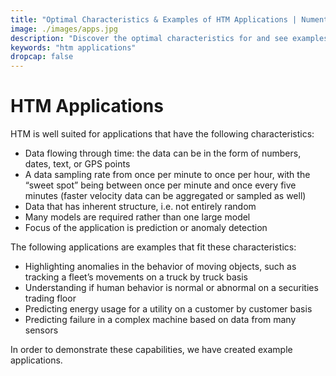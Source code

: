 ```yaml
---
title: "Optimal Characteristics & Examples of HTM Applications | Numenta"
image: ./images/apps.jpg
description: "Discover the optimal characteristics for and see examples of Hierarchical Temporal Memory (HTM) applications."
keywords: "htm applications"
dropcap: false
---
```


# HTM Applications

HTM is well suited for applications that have the following characteristics:

*	Data flowing through time: the data can be in the form of numbers, dates, text, or GPS points
*	A data sampling rate from once per minute to once per hour, with the “sweet spot” being between once per minute and once every five minutes (faster velocity data can be aggregated or sampled as well)
*	Data that has inherent structure, i.e. not entirely random
*	Many models are required rather than one large model
*	Focus of the application is prediction or anomaly detection

The following applications are examples that fit these characteristics:

*	Highlighting anomalies in the behavior of moving objects, such as tracking a fleet’s movements on a truck by truck basis
*	Understanding if human behavior is normal or abnormal on a securities trading floor
*	Predicting energy usage for a utility on a customer by customer basis
*	Predicting failure in a complex machine based on data from many sensors

In order to demonstrate these capabilities, we have created example applications.
